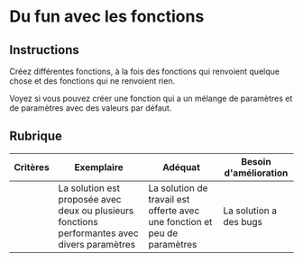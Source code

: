 # Du fun avec les fonctions

## Instructions

Créez différentes fonctions, à la fois des fonctions qui renvoient quelque chose et des fonctions qui ne renvoient rien.

Voyez si vous pouvez créer une fonction qui a un mélange de paramètres et de paramètres avec des valeurs par défaut.

## Rubrique

| Critères | Exemplaire | Adéquat | Besoin d'amélioration |
| -------- | -------------------------------------------------------------------------------------- | ---------------------------------------------------------------- | ----------------- |
| | La solution est proposée avec deux ou plusieurs fonctions performantes avec divers paramètres | La solution de travail est offerte avec une fonction et peu de paramètres | La solution a des bugs |
